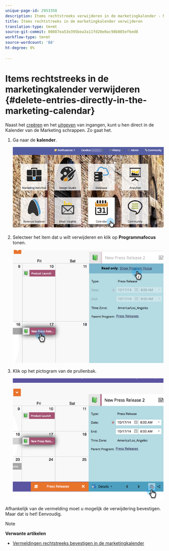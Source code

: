 ```yaml
---
unique-page-id: 2953358
description: Items rechtstreeks verwijderen in de marketingkalender - Marketo Docs - Productdocumentatie
title: Items rechtstreeks in de marketingkalender verwijderen
translation-type: tm+mt
source-git-commit: 00887ea53e395bea3a11fd28e0ac98b085ef6ed8
workflow-type: tm+mt
source-wordcount: '88'
ht-degree: 0%

---
```



# Items rechtstreeks in de marketingkalender verwijderen {#delete-entries-directly-in-the-marketing-calendar}

Naast het [creëren](create-entries-directly-in-the-marketing-calendar.md) en het [uitgeven](edit-entries-directly-in-the-marketing-calendar.md) van ingangen, kunt u hen direct in de Kalender van de Marketing schrappen. Zo gaat het.

1. Ga naar de **kalender**.

   ![](assets/2017-05-10-15-30-47-4.png)

1. Selecteer het item dat u wilt verwijderen en klik op **Programmafocus** tonen.

   ![](assets/image2014-10-20-13-3a20-3a33.png)

1. Klik op het pictogram van de prullenbak.

   ![](assets/image2014-10-20-13-3a20-3a42.png)

Afhankelijk van de vermelding moet u mogelijk de verwijdering bevestigen. Maar dat is het! Eenvoudig.

>[!NOTE]
>
>**Verwante artikelen**
>
>* [Vermeldingen rechtstreeks bevestigen in de marketingkalender](confirm-entries-directly-in-the-marketing-calendar.md)

>



